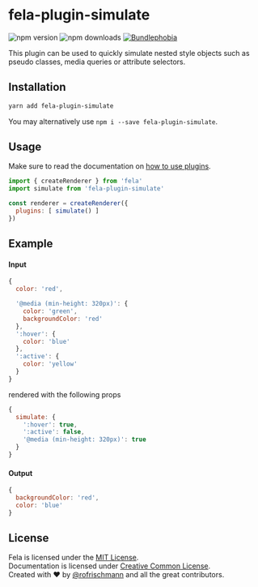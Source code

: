 # fela-plugin-simulate

<img alt="npm version" src="https://badge.fury.io/js/fela-plugin-simulate.svg"> <img alt="npm downloads" src="https://img.shields.io/npm/dm/fela-plugin-simulate.svg"> <a href="https://bundlephobia.com/result?p=fela-plugin-simulate@latest"><img alt="Bundlephobia" src="https://img.shields.io/bundlephobia/min/fela-plugin-simulate.svg"></a>

This plugin can be used to quickly simulate nested style objects such as pseudo classes, media queries or attribute selectors.

## Installation
```sh
yarn add fela-plugin-simulate
```
You may alternatively use `npm i --save fela-plugin-simulate`.


## Usage
Make sure to read the documentation on [how to use plugins](http://fela.js.org/docs/advanced/Plugins.html).

```javascript
import { createRenderer } from 'fela'
import simulate from 'fela-plugin-simulate'

const renderer = createRenderer({
  plugins: [ simulate() ]
})
```

## Example

#### Input
```javascript
{
  color: 'red',

  '@media (min-height: 320px)': {
    color: 'green',
    backgroundColor: 'red'
  },
  ':hover': {
    color: 'blue'
  },
  ':active': {
    color: 'yellow'
  }
}
```

rendered with the following props
```javascript
{
  simulate: {
    ':hover': true,
    ':active': false,
    '@media (min-height: 320px)': true
  }
}
```

#### Output
```javascript
{
  backgroundColor: 'red',
  color: 'blue'
}
```

## License
Fela is licensed under the [MIT License](http://opensource.org/licenses/MIT).<br>
Documentation is licensed under [Creative Common License](http://creativecommons.org/licenses/by/4.0/).<br>
Created with ♥ by [@rofrischmann](http://rofrischmann.de) and all the great contributors.
